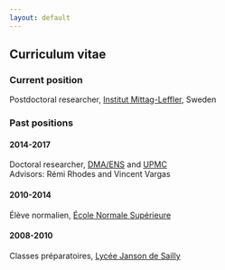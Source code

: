 ```yaml
---
layout: default
---
```


## Curriculum vitae



### Current position

Postdoctoral researcher, [Institut Mittag-Leffler](http://www.mittag-leffler.se), Sweden



### Past positions

#### 2014-2017
Doctoral researcher, [DMA/ENS](http://www.math.ens.fr) and [UPMC](http://www.upmc.fr)  
Advisors: Rémi Rhodes and Vincent Vargas

#### 2010-2014
Élève normalien, [École Normale Supérieure](http://www.ens.fr)

#### 2008-2010
Classes préparatoires, [Lycée Janson de Sailly](http://www.janson-de-sailly.fr)
